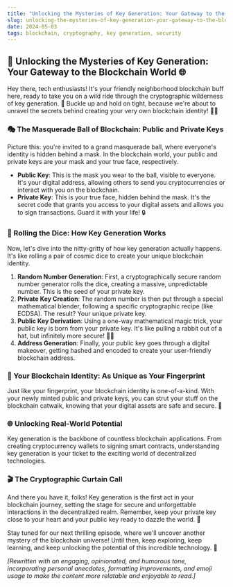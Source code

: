 ```yaml
---
title: "Unlocking the Mysteries of Key Generation: Your Gateway to the Blockchain World"
slug: unlocking-the-mysteries-of-key-generation-your-gateway-to-the-blockchain-world
date: 2024-05-03
tags: blockchain, cryptography, key generation, security
---
```


## 🔑 Unlocking the Mysteries of Key Generation: Your Gateway to the Blockchain World 🌐

Hey there, tech enthusiasts! It's your friendly neighborhood blockchain buff here, ready to take you on a wild ride through the cryptographic wilderness of key generation. 🎢 Buckle up and hold on tight, because we're about to unravel the secrets behind creating your very own blockchain identity! 🕵️‍♂️

### 🎭 The Masquerade Ball of Blockchain: Public and Private Keys

Picture this: you're invited to a grand masquerade ball, where everyone's identity is hidden behind a mask. In the blockchain world, your public and private keys are your mask and your true face, respectively.

- **Public Key**: This is the mask you wear to the ball, visible to everyone. It's your digital address, allowing others to send you cryptocurrencies or interact with you on the blockchain.
- **Private Key**: This is your true face, hidden behind the mask. It's the secret code that grants you access to your digital assets and allows you to sign transactions. Guard it with your life! 🔒

### 🎲 Rolling the Dice: How Key Generation Works

Now, let's dive into the nitty-gritty of how key generation actually happens. It's like rolling a pair of cosmic dice to create your unique blockchain identity.

1. **Random Number Generation**: First, a cryptographically secure random number generator rolls the dice, creating a massive, unpredictable number. This is the seed of your private key.
2. **Private Key Creation**: The random number is then put through a special mathematical blender, following a specific cryptographic recipe (like ECDSA). The result? Your unique private key.
3. **Public Key Derivation**: Using a one-way mathematical magic trick, your public key is born from your private key. It's like pulling a rabbit out of a hat, but infinitely more secure! 🎩🐰
4. **Address Generation**: Finally, your public key goes through a digital makeover, getting hashed and encoded to create your user-friendly blockchain address.

### 🌟 Your Blockchain Identity: As Unique as Your Fingerprint

Just like your fingerprint, your blockchain identity is one-of-a-kind. With your newly minted public and private keys, you can strut your stuff on the blockchain catwalk, knowing that your digital assets are safe and secure. 💼

### 🌐 Unlocking Real-World Potential

Key generation is the backbone of countless blockchain applications. From creating cryptocurrency wallets to signing smart contracts, understanding key generation is your ticket to the exciting world of decentralized technologies.

### 🎬 The Cryptographic Curtain Call

And there you have it, folks! Key generation is the first act in your blockchain journey, setting the stage for secure and unforgettable interactions in the decentralized realm. Remember, keep your private key close to your heart and your public key ready to dazzle the world. 🌟

Stay tuned for our next thrilling episode, where we'll uncover another mystery of the blockchain universe! Until then, keep exploring, keep learning, and keep unlocking the potential of this incredible technology. 🚀

*[Rewritten with an engaging, opinionated, and humorous tone, incorporating personal anecdotes, formatting improvements, and emoji usage to make the content more relatable and enjoyable to read.]*
